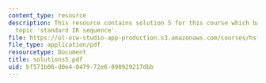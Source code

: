 ```yaml
---
content_type: resource
description: This resource contains solution 5 for this course which based upon the
  topic 'standard IR sequence'.
file: https://ol-ocw-studio-app-production.s3.amazonaws.com/courses/hst-584j-magnetic-resonance-analytic-biochemical-and-imaging-techniques-spring-2006/bf571b06d0e4047972e6890929217dbb_solutions5.pdf
file_type: application/pdf
resourcetype: Document
title: solutions5.pdf
uid: bf571b06-d0e4-0479-72e6-890929217dbb
---
```

